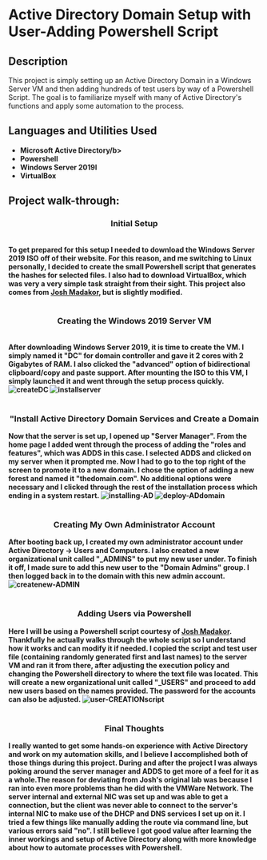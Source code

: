 <h1>Active Directory Domain Setup with User-Adding Powershell Script</h1>

<h2>Description</h2>
This project is simply setting up an Active Directory Domain in a Windows Server VM and then adding hundreds of test users by way of a Powershell Script. The goal is to familiarize myself with many of Active Directory's functions and apply some automation to the process.
<br />


<h2>Languages and Utilities Used</h2>

- <b>Microsoft Active Directory/b> 
- <b>Powershell</b>
- <b>Windows Server 2019l</b>
- <b>VirtualBox</b>

<h2>Project walk-through:</h2>

<p>
<h3 align="center">Initial Setup</h3> <br/>
To get prepared for this setup I needed to download the Windows Server 2019 ISO off of their website. For this reason, and me switching to Linux personally, I decided to create the small Powershell script that generates the hashes for selected files. I also had to download VirtualBox, which was very a very simple task straight from their sight. This project also comes from <a href="https://www.youtube.com/@JoshMadakor">Josh Madakor</a>, but is slightly modified.
<br />
<br />
<h3 align="center">Creating the Windows 2019 Server VM</h3> <br/>
After downloading Windows Server 2019, it is time to create the VM. I simply named it "DC" for domain controller and gave it 2 cores with 2 Gigabytes of RAM. I also clicked the "advanced" option of bidirectional clipboard/copy and paste support. After mounting the ISO to this VM, I simply launched it and went through the setup process quickly.
<img src="https://i.ibb.co/3zfMK7J/createDC.png" alt="createDC" border="0">
<img src="https://i.ibb.co/YBRtbqx/installserver.png" alt="installserver" border="0">
<br />
<br />
 <h3 align="center"> "Install Active Directory Domain Services and Create a Domain</h3>
Now that the server is set up, I opened up "Server Manager". From the home page I added went through the process of adding the "roles and features", which was ADDS in this case. I selected ADDS and clicked on my server when it prompted me. Now I had to go to the top right of the screen to promote it to a new domain. I chose the option of adding a new forest and named it "thedomain.com". No additional options were necessary and I clicked through the rest of the installation process which ending in a system restart.
<img src="https://i.ibb.co/80ySMbZ/installing-AD.png" alt="installing-AD" border="0">
<img src="https://i.ibb.co/zGRDX8k/deploy-ADdomain.png" alt="deploy-ADdomain" border="0">
 <br />
 <br />
<h3 align="center"> Creating My Own Administrator Account </h3>
After booting back up, I created my own administrator account under Active Directory -> Users and Computers. I also created a new organizational unit called "_ADMINS" to put my new user under. To finish it off, I made sure to add this new user to the "Domain Admins" group. I then logged back in to the domain with this new admin account.
<img src="https://i.ibb.co/jyRP7Pd/createnew-ADMIN.png" alt="createnew-ADMIN" border="0">
<br />
<br />
<h3 align="center">Adding Users via Powershell</h3>
Here I will be using a Powershell script courtesy of <a href="https://www.youtube.com/@JoshMadakor">Josh Madakor</a>. Thankfully he actually walks through the whole script so I understand how it works and can modify it if needed. I copied the script and test user file (containing randomly generated first and last names) to the server VM and ran it from there, after adjusting the execution policy and changing the Powershell directory to where the text file was located. This will create a new organizational unit called "_USERS" and proceed to add new users based on the names provided. The password for the accounts can also be adjusted.
<img src="https://i.ibb.co/XS1czdp/user-CREATIONscript.png" alt="user-CREATIONscript" border="0">
<br />
<br />
<h3 align="center">Final Thoughts</h3>
I really wanted to get some hands-on experience with Active Directory and work on my automation skills, and I believe I accomplished both of those things during this project. During and after the project I was always poking around the server manager and ADDS to get more of a feel for it as a whole.The reason for deviating from Josh's original lab was because I ran into even more problems than he did with the VMWare Network. The server internal and external NIC was set up and was able to get a connection, but the client was never able to connect to the server's internal NIC to make use of the DHCP and DNS services I set up on it. I tried a few things like manually adding the route via command line, but various errors said "no". I still believe I got good value after learning the inner workings and setup of Active Directory along with more knowledge about how to automate processes with Powershell. 

 
</p>

